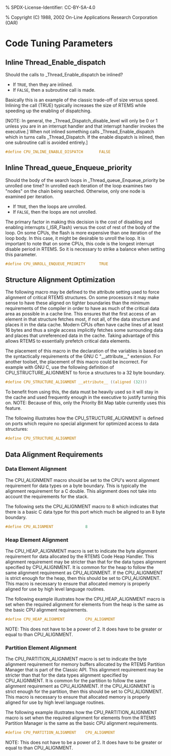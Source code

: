 % SPDX-License-Identifier: CC-BY-SA-4.0

% Copyright (C) 1988, 2002 On-Line Applications Research Corporation (OAR)

# Code Tuning Parameters

## Inline Thread_Enable_dispatch

Should the calls to \_Thread_Enable_dispatch be inlined?

- If `TRUE`, then they are inlined.
- If `FALSE`, then a subroutine call is made.

Basically this is an example of the classic trade-off of size versus
speed. Inlining the call (TRUE) typically increases the size of RTEMS
while speeding up the enabling of dispatching.

\[NOTE: In general, the \_Thread_Dispatch_disable_level will only be 0 or 1
unless you are in an interrupt handler and that interrupt handler invokes
the executive.\] When not inlined something calls \_Thread_Enable_dispatch
which in turns calls \_Thread_Dispatch. If the enable dispatch is inlined,
then one subroutine call is avoided entirely.\]

```c
#define CPU_INLINE_ENABLE_DISPATCH       FALSE
```

## Inline Thread_queue_Enqueue_priority

Should the body of the search loops in \_Thread_queue_Enqueue_priority be
unrolled one time? In unrolled each iteration of the loop examines two
"nodes" on the chain being searched. Otherwise, only one node is examined
per iteration.

- If `TRUE`, then the loops are unrolled.
- If `FALSE`, then the loops are not unrolled.

The primary factor in making this decision is the cost of disabling and
enabling interrupts (\_ISR_Flash) versus the cost of rest of the body of
the loop. On some CPUs, the flash is more expensive than one iteration of
the loop body. In this case, it might be desirable to unroll the loop.
It is important to note that on some CPUs, this code is the longest
interrupt disable period in RTEMS. So it is necessary to strike a balance
when setting this parameter.

```c
#define CPU_UNROLL_ENQUEUE_PRIORITY      TRUE
```

## Structure Alignment Optimization

The following macro may be defined to the attribute setting used to force
alignment of critical RTEMS structures. On some processors it may make
sense to have these aligned on tighter boundaries than the minimum
requirements of the compiler in order to have as much of the critical data
area as possible in a cache line. This ensures that the first access of
an element in that structure fetches most, if not all, of the data
structure and places it in the data cache. Modern CPUs often have cache
lines of at least 16 bytes and thus a single access implicitly fetches
some surrounding data and places that unreferenced data in the cache.
Taking advantage of this allows RTEMS to essentially prefetch critical
data elements.

The placement of this macro in the declaration of the variables is based
on the syntactically requirements of the GNU C "\_\_attribute\_\_" extension.
For another toolset, the placement of this macro could be incorrect. For
example with GNU C, use the following definition of
CPU_STRUCTURE_ALIGNMENT to force a structures to a 32 byte boundary.

```c
#define CPU_STRUCTURE_ALIGNMENT __attribute__ ((aligned (32)))
```

To benefit from using this, the data must be heavily used so it will stay
in the cache and used frequently enough in the executive to justify
turning this on. NOTE: Because of this, only the Priority Bit Map table
currently uses this feature.

The following illustrates how the CPU_STRUCTURE_ALIGNMENT is defined on
ports which require no special alignment for optimized access to data
structures:

```c
#define CPU_STRUCTURE_ALIGNMENT
```

## Data Alignment Requirements

### Data Element Alignment

The CPU_ALIGNMENT macro should be set to the CPU's worst alignment
requirement for data types on a byte boundary. This is typically the
alignment requirement for a C double. This alignment does not take into
account the requirements for the stack.

The following sets the CPU_ALIGNMENT macro to 8 which indicates that there
is a basic C data type for this port which much be aligned to an 8 byte
boundary.

```c
#define CPU_ALIGNMENT              8
```

### Heap Element Alignment

The CPU_HEAP_ALIGNMENT macro is set to indicate the byte alignment
requirement for data allocated by the RTEMS Code Heap Handler. This
alignment requirement may be stricter than that for the data types
alignment specified by CPU_ALIGNMENT. It is common for the heap to follow
the same alignment requirement as CPU_ALIGNMENT. If the CPU_ALIGNMENT is
strict enough for the heap, then this should be set to CPU_ALIGNMENT. This
macro is necessary to ensure that allocated memory is properly aligned for
use by high level language routines.

The following example illustrates how the CPU_HEAP_ALIGNMENT macro is set
when the required alignment for elements from the heap is the same as the
basic CPU alignment requirements.

```c
#define CPU_HEAP_ALIGNMENT         CPU_ALIGNMENT
```

NOTE: This does not have to be a power of 2. It does have to be greater
or equal to than CPU_ALIGNMENT.

### Partition Element Alignment

The CPU_PARTITION_ALIGNMENT macro is set to indicate the byte alignment
requirement for memory buffers allocated by the RTEMS Partition Manager
that is part of the Classic API. This alignment requirement may be
stricter than that for the data types alignment specified by
CPU_ALIGNMENT. It is common for the partition to follow the same
alignment requirement as CPU_ALIGNMENT. If the CPU_ALIGNMENT is strict
enough for the partition, then this should be set to CPU_ALIGNMENT. This
macro is necessary to ensure that allocated memory is properly aligned for
use by high level language routines.

The following example illustrates how the CPU_PARTITION_ALIGNMENT macro is
set when the required alignment for elements from the RTEMS Partition
Manager is the same as the basic CPU alignment requirements.

```c
#define CPU_PARTITION_ALIGNMENT    CPU_ALIGNMENT
```

NOTE: This does not have to be a power of 2. It does have to be greater
or equal to than CPU_ALIGNMENT.

